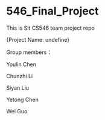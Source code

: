 # 546_Final_Project
This is Sit CS546 team project repo

{Project Name: undefine}

Group members：

Youlin Chen

Chunzhi Li

Siyan Liu

Yetong Chen

Wei Guo
